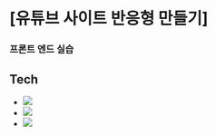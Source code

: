 # [유튜브 사이트 반응형 만들기]
### 프론트 엔드 실습

## Tech
- <img src="https://img.shields.io/badge/HTML5-E34F26?style=flat&logo=HTML5&logoColor=white"/>
- <img src="https://img.shields.io/badge/CSS3-1572B6?style=flat&logo=CSS3&logoColor=white"/>
- <img src="https://img.shields.io/badge/JavaScript-F7DF1E?style=flat&logo=JavaScript&logoColor=white"/>


